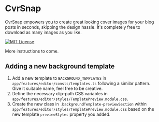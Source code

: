 # CvrSnap

CvrSnap empowers you to create great looking cover images for your blog posts in seconds, skipping the design hassle. It's completely free to download as many images as you like.

[![MIT License](https://img.shields.io/badge/License-MIT-green.svg)](https://choosealicense.com/licenses/mit/)

More instructions to come.

## Adding a new background template

1. Add a new template to `BACKGROUND_TEMPLATES` in `app/features/editor/consts/templates.ts` following a similar pattern. Give it suitable name, feel free to be creative.
2. Define the necessary clip-path CSS variables in `app/features/editor/styles/TemplatePreview.module.css`.
3. Create the new class in `.backgroundTemplate-previewSection` within `app/features/editor/styles/TemplatePreview.module.css` based on the new template `previewStyles` property you added.
